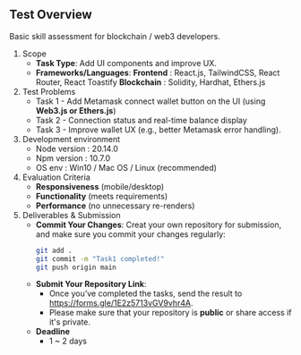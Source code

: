 ## Test Overview
Basic skill assessment for blockchain / web3 developers.

1. Scope
	- **Task Type**: Add UI components and improve UX.
	- **Frameworks/Languages**:
		**Frontend** :     React.js, TailwindCSS, React Router, React Toastify
		**Blockchain** :  Solidity, Hardhat, Ethers.js
2. Test Problems
	- Task 1 - Add Metamask connect wallet button on the UI (using **Web3.js or Ethers.js**)
	- Task 2 - Connection status and real-time balance display
	- Task 3 - Improve wallet UX (e.g., better Metamask error handling).
3. Development environment
	- Node version : 20.14.0
	- Npm version : 10.7.0
	- OS env : Win10 / Mac OS / Linux (recommended)
4. Evaluation Criteria
	- **Responsiveness** (mobile/desktop)
	- **Functionality** (meets requirements)
	- **Performance** (no unnecessary re-renders)
5. Deliverables & Submission
	- **Commit Your Changes**:
		Creat your own repository for submission, and make sure you commit your changes regularly:
		```bash
		git add .
		git commit -m "Task1 completed!"
		git push origin main
		```
	- **Submit Your Repository Link**:
		- Once you’ve completed the tasks, send the result to https://forms.gle/1E2z5713vGV9vhr4A.
		- Please make sure that your repository is **public** or share access if it's private.
	- **Deadline**
		- 1 ~ 2 days